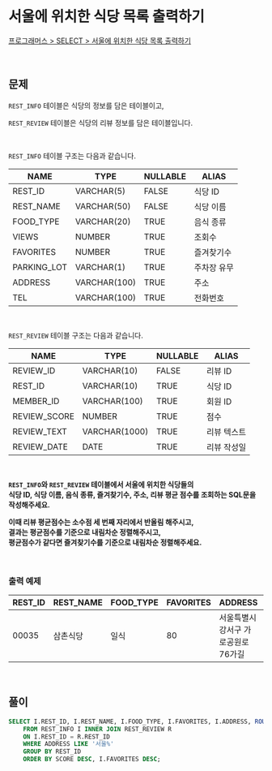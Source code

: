 # 서울에 위치한 식당 목록 출력하기

[프로그래머스 > SELECT > 서울에 위치한 식당 목록 출력하기](https://school.programmers.co.kr/learn/courses/30/lessons/131118)

<br/>

## 문제

`REST_INFO` 테이블은 식당의 정보를 담은 테이블이고,

`REST_REVIEW` 테이블은 식당의 리뷰 정보를 담은 테이블입니다.  

<br/>

`REST_INFO` 테이블 구조는 다음과 같습니다.

| NAME        | TYPE         | NULLABLE | ALIAS      |
| ----------- | ------------ | -------- | ---------- |
| REST_ID     | VARCHAR(5)   | FALSE    | 식당 ID    |
| REST_NAME   | VARCHAR(50)  | FALSE    | 식당 이름   |
| FOOD_TYPE   | VARCHAR(20)  | TRUE     | 음식 종류   |
| VIEWS       | NUMBER       | TRUE     | 조회수     |
| FAVORITES   | NUMBER       | TRUE     | 즐겨찾기수  |
| PARKING_LOT | VARCHAR(1)   | TRUE     | 주차장 유무 |
| ADDRESS     | VARCHAR(100) | TRUE     | 주소       |
| TEL         | VARCHAR(100) | TRUE     | 전화번호    |

<br/>

`REST_REVIEW` 테이블 구조는 다음과 같습니다.

| NAME         | TYPE          | NULLABLE | ALIAS      |
| ------------ | ------------- | -------- | ---------- |
| REVIEW_ID    | VARCHAR(10)   | FALSE    | 리뷰 ID    |
| REST_ID      | VARCHAR(10)   | TRUE     | 식당 ID    |
| MEMBER_ID    | VARCHAR(100)  | TRUE     | 회원 ID    |
| REVIEW_SCORE | NUMBER        | TRUE     | 점수       |
| REVIEW_TEXT  | VARCHAR(1000) | TRUE     | 리뷰 텍스트 |
| REVIEW_DATE  | DATE          | TRUE     | 리뷰 작성일 |

<br/>

**`REST_INFO`와 `REST_REVIEW` 테이블에서 서울에 위치한 식당들의  
식당 ID, 식당 이름, 음식 종류, 즐겨찾기수, 주소, 리뷰 평균 점수를 조회하는 SQL문을 작성해주세요.**

**이때 리뷰 평균점수는 소수점 세 번째 자리에서 반올림 해주시고,  
결과는 평균점수를 기준으로 내림차순 정렬해주시고,  
평균점수가 같다면 즐겨찾기수를 기준으로 내림차순 정렬해주세요.**

<br/>

### 출력 예제

| REST_ID | REST_NAME | FOOD_TYPE | FAVORITES | ADDRESS                          | SCORE |
| ------- | ----------| --------- | --------- | -------------------------------- | ----- |
| 00035   | 삼촌식당   | 일식      | 80        | 서울특별시 강서구 가로공원로 76가길 | 4.50  |

<br/>

## 풀이

```SQL
SELECT I.REST_ID, I.REST_NAME, I.FOOD_TYPE, I.FAVORITES, I.ADDRESS, ROUND(AVG(R.REVIEW_SCORE), 2) AS "SCORE"
    FROM REST_INFO I INNER JOIN REST_REVIEW R
    ON I.REST_ID = R.REST_ID
    WHERE ADDRESS LIKE '서울%'
    GROUP BY REST_ID
    ORDER BY SCORE DESC, I.FAVORITES DESC;
```
